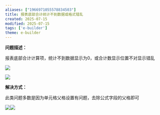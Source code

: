 ```yaml
---
aliases: ["1966971055578834503"]
title: 报表底部合计统计不到数据或格式错乱
created: 2025-07-15
modified: 2025-07-15
tags: ['e-builder']
theme: e-builder
---
```


**问题描述：**

报表底部合计计算项，统计不到数据显示为0，或合计数显示位置不对显示错乱

![](d0c979626b6567bfca45123027187ccb.jpg)

![](0431cb6f9da4b60c8525d9a9b934bc20.jpg)

**解决方式：**

此类问题多数是因为单元格父格设置有问题，去除公式字段的父格即可

![](7b755954421120c2b52d6f0d7b60a5ca.jpg)![](385698fbd4d262baa3517b6abc86786f.jpg)